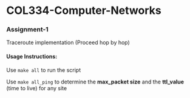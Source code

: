 # COL334-Computer-Networks

### Assignment-1

Traceroute implementation (Proceed hop by hop)

#### Usage Instructions:
Use `make all` to run the script

Use `make all_ping` to determine the **max_packet size** and the **ttl_value** (time to live) for any site
